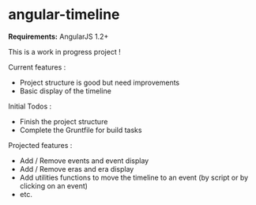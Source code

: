 angular-timeline
===================

**Requirements:** AngularJS 1.2+

This is a work in progress project !

Current features :

- Project structure is good but need improvements
- Basic display of the timeline


Initial Todos :
- Finish the project structure
- Complete the Gruntfile for build tasks

Projected features :
- Add / Remove events and event display
- Add / Remove eras and era display
- Add utilities functions to move the timeline to an event (by script or by clicking on an event)
- etc.
